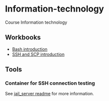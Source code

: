# Information-technology
Course Information technology

## Workbooks

- [Bash introduction](bash/basics.md)
- [SSH and SCP introduction](bash/ssh.md)

## Tools

### Container for SSH connection testing

See [jail_server readme](jail_server/README.md) for more information.